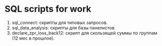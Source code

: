 # SQL scripts for work 
 
1. sql_connect: скрипты для типовых запросов.
2. sql_data_analysis: скрипты для базы панелистов. 
3. declare_zpr_loss_back12: скрипт для скользящей суммы по группам (12 мес в прошлое).